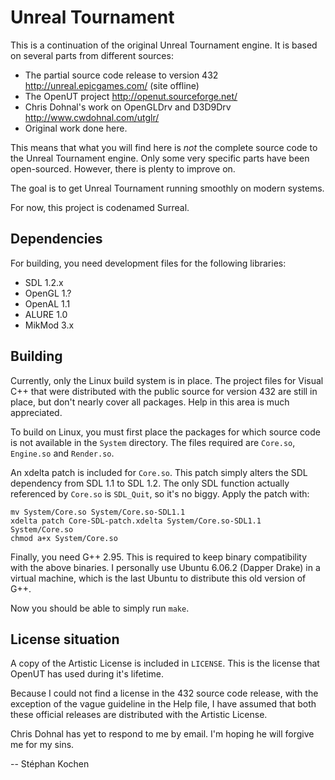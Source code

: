 Unreal Tournament
=================

This is a continuation of the original Unreal Tournament engine. It is based
on several parts from different sources:

 * The partial source code release to version 432
   http://unreal.epicgames.com/ (site offline)
 * The OpenUT project
   http://openut.sourceforge.net/
 * Chris Dohnal's work on OpenGLDrv and D3D9Drv
   http://www.cwdohnal.com/utglr/
 * Original work done here.

This means that what you will find here is *not* the complete source code to
the Unreal Tournament engine. Only some very specific parts have been
open-sourced. However, there is plenty to improve on.

The goal is to get Unreal Tournament running smoothly on modern systems.

For now, this project is codenamed Surreal.


Dependencies
------------

For building, you need development files for the following libraries:

 * SDL 1.2.x
 * OpenGL 1.?
 * OpenAL 1.1
 * ALURE 1.0
 * MikMod 3.x


Building
--------

Currently, only the Linux build system is in place. The project files for
Visual C++ that were distributed with the public source for version 432 are
still in place, but don't nearly cover all packages. Help in this area is
much appreciated.

To build on Linux, you must first place the packages for which source code is
not available in the `System` directory. The files required are `Core.so`,
`Engine.so` and `Render.so`.

An xdelta patch is included for `Core.so`. This patch simply alters the
SDL dependency from SDL 1.1 to SDL 1.2. The only SDL function actually
referenced by `Core.so` is `SDL_Quit`, so it's no biggy. Apply the patch with:

    mv System/Core.so System/Core.so-SDL1.1
    xdelta patch Core-SDL-patch.xdelta System/Core.so-SDL1.1 System/Core.so
    chmod a+x System/Core.so

Finally, you need G++ 2.95. This is required to keep binary compatibility with
the above binaries. I personally use Ubuntu 6.06.2 (Dapper Drake) in a virtual
machine, which is the last Ubuntu to distribute this old version of G++.

Now you should be able to simply run `make`.


License situation
-----------------

A copy of the Artistic License is included in `LICENSE`. This is the license
that OpenUT has used during it's lifetime.

Because I could not find a license in the 432 source code release, with the
exception of the vague guideline in the Help file, I have assumed that both
these official releases are distributed with the Artistic License.

Chris Dohnal has yet to respond to me by email. I'm hoping he will forgive me
for my sins.


-- Stéphan Kochen
